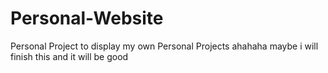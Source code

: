 # Personal-Website
Personal Project to display my own Personal Projects ahahaha maybe i will finish this and it will be good
